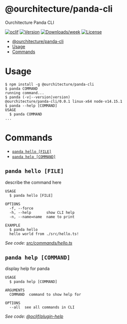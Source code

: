 # @ourchitecture/panda-cli

Ourchitecture Panda CLI

[![oclif](https://img.shields.io/badge/cli-oclif-brightgreen.svg)](https://oclif.io)
[![Version](https://img.shields.io/npm/v/@ourchitecture/oclif-cli.svg)](https://npmjs.org/package/@ourchitecture/oclif-cli)
[![Downloads/week](https://img.shields.io/npm/dw/@ourchitecture/oclif-cli.svg)](https://npmjs.org/package/@ourchitecture/oclif-cli)
[![License](https://img.shields.io/npm/l/@ourchitecture/oclif-cli.svg)](https://github.com/ourchitecture/panda/blob/master/package.json)

<!-- toc -->

- [@ourchitecture/panda-cli](#ourchitecturepanda-cli)
- [Usage](#usage)
- [Commands](#commands)
<!-- tocstop -->

# Usage

<!-- usage -->

```sh-session
$ npm install -g @ourchitecture/panda-cli
$ panda COMMAND
running command...
$ panda (-v|--version|version)
@ourchitecture/panda-cli/0.0.1 linux-x64 node-v14.15.1
$ panda --help [COMMAND]
USAGE
  $ panda COMMAND
...
```

<!-- usagestop -->

# Commands

<!-- commands -->

- [`panda hello [FILE]`](#panda-hello-file)
- [`panda help [COMMAND]`](#panda-help-command)

## `panda hello [FILE]`

describe the command here

```
USAGE
  $ panda hello [FILE]

OPTIONS
  -f, --force
  -h, --help       show CLI help
  -n, --name=name  name to print

EXAMPLE
  $ panda hello
  hello world from ./src/hello.ts!
```

_See code: [src/commands/hello.ts](https://github.com/ourchitecture/panda/blob/v0.0.1/src/commands/hello.ts)_

## `panda help [COMMAND]`

display help for panda

```
USAGE
  $ panda help [COMMAND]

ARGUMENTS
  COMMAND  command to show help for

OPTIONS
  --all  see all commands in CLI
```

_See code: [@oclif/plugin-help](https://github.com/oclif/plugin-help/blob/v3.2.0/src/commands/help.ts)_

<!-- commandsstop -->
